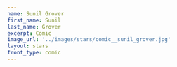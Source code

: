 ```yaml
---
name: Sunil Grover
first_name: Sunil 
last_name: Grover
excerpt: Comic
image_url: '../images/stars/comic__sunil_grover.jpg'
layout: stars
front_type: comic
---
```

